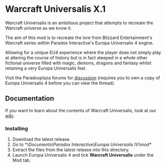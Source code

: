 # Warcraft Universalis X.1
Warcraft Universalis is an ambitious project that attempts to recreate the Warcraft universe as we know it.

The aim of this mod is to recreate the lore from Blizzard Entertainment's Warcraft series within Paradox Interactive's Europa Universalis 4 engine.

Allowing for a unique EU4 experience where the player does not simply play at altering the course of history but is in fact steeped in a whole other fictional universe filled with magic, demons, dragons and fantasy whilst retaining a very Europa Universalis feel. 

Visit the Paradoxplaza forums for [discussion](https://forum.paradoxplaza.com/forum/index.php?threads/mod-warcraft-universalis-offical-thread.747368/) (requires you to own a copy of Europa Universalis 4 before you can view the thread).

## Documentation
If you want to learn about the contents of Warcraft Universalis, look at our [wiki](https://github.com/vawser/warcraft_universalis/wiki).

### Installing 
1. Download the latest release.
2. Go to **\Documents\Paradox Interactive\Europa Universalis IV\mod\**
3. Extract the files from the latest release into this directory.
4. Launch Europa Universalis 4 and tick **Warcraft Universalis** under the Mod tab.

